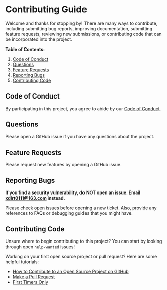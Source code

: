 # Contributing Guide

Welcome and thanks for stopping by! There are many ways to contribute, including submitting bug reports, improving documentation, submitting feature requests, reviewing new submissions, or contributing code that can be incorporated into the project.

**Table of Contents:**

1. [Code of Conduct](#code-of-conduct)
2. [Questions](#questions)
3. [Feature Requests](#feature-requests)
4. [Reporting Bugs](#reporting-bugs)
5. [Contributing Code](#contributing-code)

## Code of Conduct

By participating in this project, you agree to abide by our [Code of Conduct][0].

## Questions

Please open a GitHub issue if you have any questions about the project.

## Feature Requests

Please request new features by opening a GitHub issue.

## Reporting Bugs

**If you find a security vulnerability, do NOT open an issue. Email xdlrt0111@163.com instead.**

Please check open issues before opening a new ticket. Also, provide any references to FAQs or debugging guides that you might have.

## Contributing Code

Unsure where to begin contributing to this project? You can start by looking through open `help-wanted` issues!

Working on your first open source project or pull request? Here are some helpful tutorials:

-   [How to Contribute to an Open Source Project on GitHub][1]
-   [Make a Pull Request][2]
-   [First Timers Only][3]

[0]: CODE_OF_CONDUCT.md
[1]: https://egghead.io/series/how-to-contribute-to-an-open-source-project-on-github
[2]: http://makeapullrequest.com/
[3]: http://www.firsttimersonly.com
